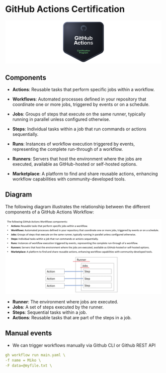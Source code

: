 # GitHub Actions Certification

![Badge](/images/header.png)

## Components

- **Actions**: Reusable tasks that perform specific jobs within a workflow.

- **Workflows**: Automated processes defined in your repository that coordinate one or more jobs, triggered by events or on a schedule.

- **Jobs**: Groups of steps that execute on the same runner, typically running in parallel unless configured otherwise.

- **Steps**: Individual tasks within a job that run commands or actions sequentially.

- **Runs**: Instances of workflow execution triggered by events, representing the complete run-through of a workflow.

- **Runners**: Servers that host the environment where the jobs are executed, available as GitHub-hosted or self-hosted options.

- **Marketplace**: A platform to find and share reusable actions, enhancing workflow capabilities with community-developed tools.

## Diagram

The following diagram illustrates the relationship between the different components of a GitHub Actions Workflow:

![GitHub Actions Workflow Diagram](/images/components.png)

- **Runner**: The environment where jobs are executed.
- **Jobs**: A set of steps executed by the runner.
- **Steps**: Sequential tasks within a job.
- **Actions**: Reusable tasks that are part of the steps in a job.

## Manual events

- We can trigger workflows manually via Github CLI or Github REST API

```yaml
gh workflow run main.yaml \
-f name = Miko \
-F data=@myfile.txt \

